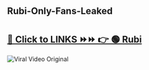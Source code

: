 
 ## Rubi-Only-Fans-Leaked

# <h2><a href="https://clipsfans.com/Rubi&ref=git">🔗 Click to LINKS ⏩⏩ 👉 🟢 Rubi </a></h2>

<a href="https://clipsfans.com/Rubi&ref=git" rel="nofollow" data-target="animated-image.originalLink"><img src="https://i.ibb.co.com/xMMVF88/686577567.gif" alt="Viral Video Original" style="max-width: 100%; display: inline-block;" data-target="animated-image.originalImage"></a>

